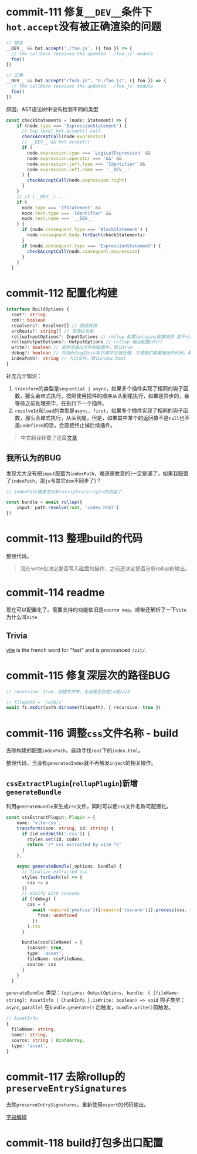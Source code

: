 # commit-111 修复`__DEV__`条件下`hot.accept`没有被正确渲染的问题

```typescript
// 错误
__DEV__ && hot.accept('./foo.js', ({ foo }) => {
  // the callback receives the updated './foo.js' module
  foo()
})

// 正确
__DEV__ && hot.accept("/fuck.js", "E:/foo.js", ({ foo }) => {
  // the callback receives the updated './foo.js' module
  foo()
})
```

原因，AST语法树中没有检测不同的类型

```typescript
const checkStatements = (node: Statement) => {
    if (node.type === 'ExpressionStatement') {
      // top level hot.accept() call
      checkAcceptCall(node.expression)
      // __DEV__ && hot.accept()
      if (
        node.expression.type === 'LogicalExpression' &&
        node.expression.operator === '&&' &&
        node.expression.left.type === 'Identifier' &&
        node.expression.left.name === '__DEV__'
      ) {
        checkAcceptCall(node.expression.right)
      }
    }
    // if (__DEV__) ...
    if (
      node.type === 'IfStatement' &&
      node.test.type === 'Identifier' &&
      node.test.name === '__DEV__'
    ) {
      if (node.consequent.type === 'BlockStatement') {
        node.consequent.body.forEach(checkStatements)
      }
      if (node.consequent.type === 'ExpressionStatement') {
        checkAcceptCall(node.consequent.expression)
      }
    }
  }
```

# commit-112 配置化构建

```typescript
interface BuildOptions {
  root?: string
  cdn?: boolean
  resolvers?: Resolver[] // 路径转换
  srcRoots?: string[] // 资源白名单
  rollupInputOptions?: InputOptions // rollup 配置(plugins配置顺序 高于vite所用的plugins)
  rollupOutputOptions?: OutputOptions // rollup 输出配置(dir)
  write?: boolean // 是否写输出文件到磁盘中，默认true
  debug?: boolean // 开启debug后css与JS都不会被压缩，方便我们查看输出的代码，默认false
  indexPath?: string // 入口文件，默认index.html
}
```

补充几个知识：

1. `transform`的类型是`sequential | async`，如果多个插件实现了相同的钩子函数，那么会串式执行，按照使用插件的顺序从头到尾执行，如果是异步的，会等待之前处理完毕，在执行下一个插件。
2. `resolveId`和`load`的类型是`async, first`，如果多个插件实现了相同的钩子函数，那么会串式执行，从头到尾，但是，如果其中某个的返回值不是`null`也不是`undefined`的话，会直接终止掉后续插件。

> 中文翻译转载了这篇[文章](https://www.cnblogs.com/yangzhuxian/p/13371637.html)



## 我所认为的BUG

发现尤大没有把`input`配置为`indexPath`，难道是故意的(一定是漏了，如果我配置了`indexPath`，那`js`与其它`dom`不同步了)？

```typescript
// indexPath被拿去分析<script></script>的内容了

const bundle = await rollup({
    input: path.resolve(root, 'index.html')
})
```



# commit-113 整理build的代码

整理代码。

> 现在write仅决定是否写入磁盘的操作，之前还决定是否分析rollup的输出。
>
> 

# commit-114 readme

现在可以配置化了。需要支持的功能依旧是`source map`。顺带还解析了一下`Vite`为什么叫`Vite`

## Trivia

[vite](https://en.wiktionary.org/wiki/vite) is the french word for "fast" and is pronounced `/vit/`.



# commit-115 修复深层次的路径BUG

```typescript
// recursive: true，创建文件夹，无论是否存在/a或/a/b

// filepath = '/a/b/c'
await fs.mkdir(path.dirname(filepath), { recursive: true })
```



# commit-116 调整`css`文件名称 - build

去除构建的配置`indexPath`，自动寻找`root`下的`index.html`。

整理代码，当没有`generatedIndex`就不再触发`inject`的相关操作。

## `cssExtractPlugin`(`rollupPlugin`)新增`generateBundle`

利用`generateBundle`来生成`css`文件，同时可以使`css`文件名称可配置化。

```typescript
const cssExtractPlugin: Plugin = {
    name: 'vite-css',
    transform(code: string, id: string) {
      if (id.endsWith('.css')) {
        styles.set(id, code)
        return '/* css extracted by vite */'
      }
    },

    async generateBundle(_options, bundle) {
      // finalize extracted css
      styles.forEach((s) => {
        css += s
      })
      // minify with cssnano
      if (!debug) {
        css = (
          await require('postcss')([require('cssnano')]).process(css, {
            from: undefined
          })
        ).css
      }

      bundle[cssFileName] = {
        isAsset: true,
        type: 'asset',
        fileName: cssFileName,
        source: css
      }
    }
  }
```

`generateBundle`:
  类型：`(options: OutputOptions, bundle: { [fileName: string]: AssetInfo | ChunkInfo },isWrite: boolean) => void`
  钩子类型：`async`, `parallel`
  在`bundle.generate()` 后触发，`bundle.write()`前触发。

 ```typescript
 // AssetInfo
 {
   fileName: string,
   name?: string,
   source: string | Uint8Array,
   type: 'asset',
 }
 ```

# commit-117 去除rollup的`preserveEntrySignatures`

去除`preserveEntrySignatures`，重新使用`export`的代码输出。

[字段解释](https://github.com/Kingbultsea/vite-analysis/blob/d71db28f2e4bdcecdaa4fc6ad311820e6dc81427/commit-61-70/commit-61-70.md#rollup%E9%85%8D%E7%BD%AEpreserveentrysignatures%E4%B8%BAfalse)



# commit-118 build打包多出口配置

